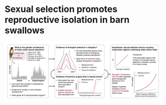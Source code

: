 # Sexual selection promotes reproductive isolation in barn swallows

![Sexual selection promotes reproductive isolation in barn swallows](/cover-image.png "cover image")
